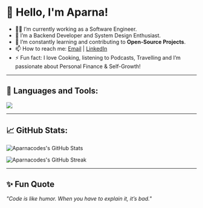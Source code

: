 # 👋 Hello, I'm Aparna!

- 👩‍💻 I’m currently working as a Software Engineer.
- 🧠 I’m a Backend Developer and System Design Enthusiast.
- 🌱 I’m constantly learning and contributing to **Open-Source Projects**.
- 📫 How to reach me: [Email](aparnasah2006@gmail.com) | [LinkedIn](www.linkedin.com/in/aparnakri)
- ⚡ Fun fact: I love Cooking, listening to Podcasts, Travelling and I’m passionate about Personal Finance & Self-Growth!

---

## 🚀 Languages and Tools:
<img src="https://skillicons.dev/icons?i=html,css,js,bootstrap,react,nextjs,mysql,java,spring,maven,postman" />


---

## 📈 GitHub Stats:

![Aparnacodes's GitHub Stats](https://github-readme-stats.vercel.app/api?username=Aparnacodes&show_icons=true&theme=radical)

![Aparnacodes's GitHub Streak](https://github-readme-streak-stats.herokuapp.com/?user=Aparnacodes&theme=radical)

---

## ✨ Fun Quote
_"Code is like humor. When you have to explain it, it’s bad."_
